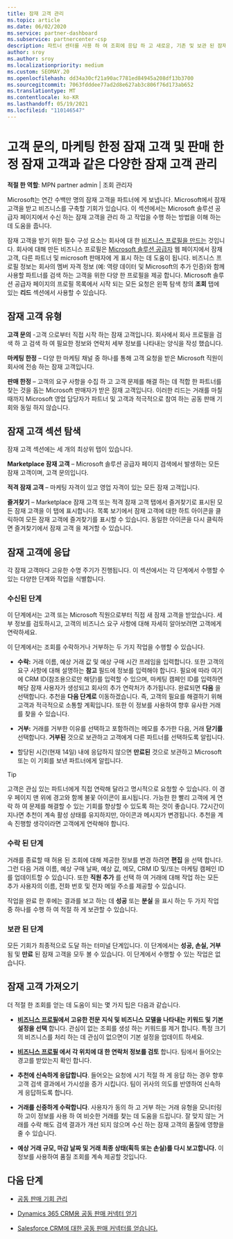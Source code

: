 ```yaml
---
title: 잠재 고객 관리
ms.topic: article
ms.date: 06/02/2020
ms.service: partner-dashboard
ms.subservice: partnercenter-csp
description: 파트너 센터를 사용 하 여 조회에 응답 하 고 새로운, 기존 및 보관 된 잠재 고객 및 조회를 관리 합니다. 나중에 더 많은 조회를 가져오는 방법도 알아봅니다.
author: sroy
ms.author: sroy
ms.localizationpriority: medium
ms.custom: SEOMAY.20
ms.openlocfilehash: dd34a30cf21a90ac7781ed84945a208df13b3700
ms.sourcegitcommit: 7063fdddee77ad2d8e627ab3c806f76d173ab652
ms.translationtype: MT
ms.contentlocale: ko-KR
ms.lasthandoff: 05/19/2021
ms.locfileid: "110146547"
---
```

# <a name="manage-different-leads-like-customer-inquiries-marketing-qualified-leads-and-sales-qualified-leads"></a>고객 문의, 마케팅 한정 잠재 고객 및 판매 한정 잠재 고객과 같은 다양한 잠재 고객 관리

**적절 한 역할**: MPN partner admin | 조회 관리자

Microsoft는 연간 수백만 명의 잠재 고객을 파트너에 게 보냅니다. Microsoft에서 잠재 고객을 받고 비즈니스를 구축할 기회가 있습니다. 이 섹션에서는 Microsoft 솔루션 공급자 페이지에서 수신 하는 잠재 고객을 관리 하 고 작업을 수행 하는 방법을 이해 하는 데 도움을 줍니다.

잠재 고객을 받기 위한 필수 구성 요소는 회사에 대 한 [비즈니스 프로필을 만드는](create-a-marketing-profile.md) 것입니다. 회사에 대해 만든 비즈니스 프로필은 [Microsoft 솔루션 공급자](https://www.microsoft.com/solution-providers/home) 웹 페이지에서 잠재 고객, 다른 파트너 및 microsoft 판매자에 게 표시 하는 데 도움이 됩니다. 비즈니스 프로필 정보는 회사의 멤버 자격 정보 (예: 역량 데이터 및 Microsoft의 추가 인증)와 함께 사용할 파트너를 검색 하는 고객을 위한 다양 한 프로필을 제공 합니다. Microsoft 솔루션 공급자 페이지의 프로필 목록에서 시작 되는 모든 요청은 왼쪽 탐색 창의 **조회** 탭에 있는 **리드** 섹션에서 사용할 수 있습니다.

## <a name="types-of-leads"></a>잠재 고객 유형

**고객 문의** -고객 으로부터 직접 시작 하는 잠재 고객입니다. 회사에서 회사 프로필을 검색 하 고 검색 하 여 필요한 정보와 연락처 세부 정보를 나타내는 양식을 작성 했습니다.

**마케팅 한정** – 다양 한 마케팅 채널 중 하나를 통해 고객 요청을 받은 Microsoft 직원이 회사에 전송 하는 잠재 고객입니다.

**판매 한정** – 고객의 요구 사항을 수집 하 고 고객 문제를 해결 하는 데 적합 한 파트너를 찾는 것을 돕는 Microsoft 판매자가 받은 잠재 고객입니다. 이러한 리드는 거래를 마칠 때까지 Microsoft 영업 담당자가 파트너 및 고객과 적극적으로 참여 하는 공동 판매 기회와 동일 하지 않습니다.

## <a name="navigating-the-leads-section"></a>잠재 고객 섹션 탐색

잠재 고객 섹션에는 세 개의 최상위 탭이 있습니다. 

**Marketplace 잠재 고객** – Microsoft 솔루션 공급자 페이지 검색에서 발생하는 모든 잠재 고객이며, 고객 문의입니다.

**적격 잠재 고객** – 마케팅 자격이 있고 영업 자격이 있는 모든 잠재 고객입니다.

**즐겨찾기** – Marketplace 잠재 고객 또는 적격 잠재 고객 탭에서 즐겨찾기로 표시된 모든 잠재 고객을 이 탭에 표시합니다. 목록 보기에서 잠재 고객에 대한 하트 아이콘을 클릭하여 모든 잠재 고객에 즐겨찾기를 표시할 수 있습니다. 동일한 아이콘을 다시 클릭하면 즐겨찾기에서 잠재 고객 을 제거할 수 있습니다.

## <a name="responding-to-a-lead"></a>잠재 고객에 응답

각 잠재 고객마다 고유한 수명 주기가 진행됩니다. 이 섹션에서는 각 단계에서 수행할 수 있는 다양한 단계와 작업을 식별합니다.

### <a name="received-stage"></a>수신된 단계

이 단계에서는 고객 또는 Microsoft 직원으로부터 직접 새 잠재 고객을 받았습니다. 세부 정보를 검토하시고, 고객의 비즈니스 요구 사항에 대해 자세히 알아보려면 고객에게 연락하세요.

이 단계에서는 조회를 수락하거나 거부하는 두 가지 작업을 수행할 수 있습니다.

- **수락:** 거래 이름, 예상 거래 값 및 예상 구매 시간 프레임을 입력합니다. 또한 고객의 요구 사항에 대해 설명하는 **참고** 필드에 정보를 입력해야 합니다. 필요에 따라 여기에 CRM ID(참조용으로만 해당)를 입력할 수 있으며, 마케팅 캠페인 ID를 입력하면 해당 잠재 사용자가 생성되고 회사의 추가 연락처가 추가됩니다. 완료되면 **다음** 을 선택합니다. 추천을 **다음 단계로** 이동하겠습니다. 즉, 고객의 필요를 해결하기 위해 고객과 적극적으로 소통할 계획입니다. 또한 이 정보를 사용하여 향후 유사한 거래를 찾을 수 있습니다. 

- **거부:** 거래를 거부한 이유를 선택하고 포함하려는 메모를 추가한 다음, 거래 **닫기를** 선택합니다. **거부된** 것으로 보관하고 고객에게 다른 파트너를 선택하도록 알립니다.

- 할당된 시간(현재 14일) 내에 응답하지 않으면 **만료된** 것으로 보관하고 Microsoft 또는 이 기회를 보낸 파트너에게 알립니다.

> [!TIP]
> 고객은 관심 있는 파트너에게 직접 연락해 달라고 명시적으로 요청할 수 있습니다. 이 경우 페이지 맨 위에 경고와 함께 불꽃 아이콘이 표시됩니다. 가능한 한 빨리 고객에 게 연락 하 여 문제를 해결할 수 있는 기회를 향상할 수 있도록 하는 것이 좋습니다. 72시간이 지나면 추천이 계속 활성 상태를 유지하지만, 아이콘과 메시지가 변경됩니다. 추천을 계속 진행할 생각이라면 고객에게 연락해야 합니다.

### <a name="accepted-stage"></a>수락 된 단계

거래를 종료할 때 허용 된 조회에 대해 제공한 정보를 변경 하려면 **편집** 을 선택 합니다. 그런 다음 거래 이름, 예상 구매 날짜, 예상 값, 메모, CRM ID 및/또는 마케팅 캠페인 ID를 업데이트할 수 있습니다.  또한 **직원 추가** 를 선택 하 여 거래에 대해 작업 하는 모든 추가 사용자의 이름, 전화 번호 및 전자 메일 주소를 제공할 수 있습니다.

작업을 완료 한 후에는 결과를 보고 하는 데 **성공** 또는 **분실** 을 표시 하는 두 가지 작업 중 하나를 수행 하 여 적절 하 게 보관할 수 있습니다.

### <a name="archived-stage"></a>보관 된 단계

모든 기회가 최종적으로 도달 하는 터미널 단계입니다. 이 단계에서는 **성공, 손실, 거부** 됨 및 **만료** 된 잠재 고객을 모두 볼 수 있습니다. 이 단계에서 수행할 수 있는 작업은 없습니다.

## <a name="getting-more-leads"></a>잠재 고객 가져오기

더 적절 한 조회를 얻는 데 도움이 되는 몇 가지 팁은 다음과 같습니다.

- **[비즈니스 프로필](create-a-marketing-profile.md)에서 고유한 전문 지식 및 비즈니스 모델을 나타내는 키워드 및 기본 설정을 선택** 합니다. 관심이 없는 조회를 생성 하는 키워드를 제거 합니다. 특정 크기의 비즈니스를 처리 하는 데 관심이 없으면이 기본 설정을 업데이트 하세요.

- **[비즈니스 프로필](create-a-marketing-profile.md) 에서 각 위치에 대 한 연락처 정보를 검토** 합니다. 팀에서 들어오는 경고를 받았는지 확인 합니다.

- **추천에 신속하게 응답합니다**. 들어오는 요청에 시기 적절 하 게 응답 하는 경우 향후 고객 검색 결과에서 가시성을 증가 시킵니다. 팀이 귀사의 의도를 반영하여 신속하게 응답하도록 합니다.

- **거래를 신중하게 수락합니다**. 사용자가 동의 하 고 거부 하는 거래 유형을 모니터링 하 고이 정보를 사용 하 여 비슷한 거래를 찾는 데 도움을 드립니다. 잘 맞지 않는 거래를 수락 해도 검색 결과가 개선 되지 않으며 수신 하는 잠재 고객의 품질에 영향을 줄 수 있습니다.

- **예상 거래 규모, 마감 날짜 및 거래 최종 상태(획득 또는 손실)를 다시 보고합니다.** 이 정보를 사용하여 품질 조회를 계속 제공할 것입니다.

## <a name="next-steps"></a>다음 단계

- [공동 판매 기회 관리](manage-co-sell-opportunities.md)

- [Dynamics 365 CRM용 공동 판매 커넥터 얻기](connector-dynamics.md)

- [Salesforce CRM에 대한 공동 판매 커넥터를 얻습니다.](connector-salesforce.md)
